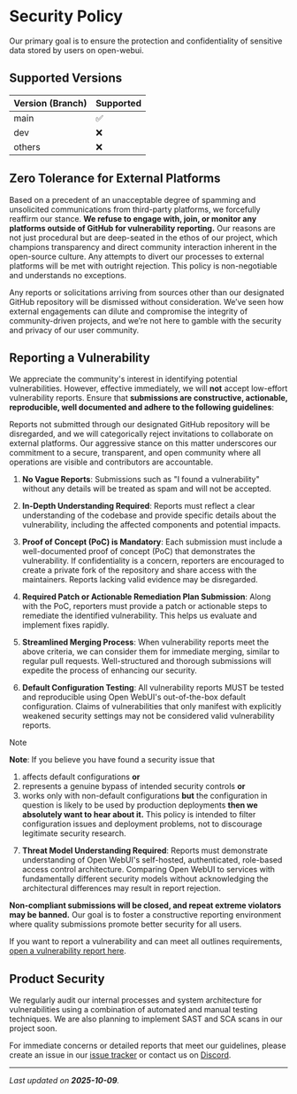 # Security Policy

Our primary goal is to ensure the protection and confidentiality of sensitive data stored by users on open-webui.

## Supported Versions

| Version (Branch) | Supported          |
| ---------------- | ------------------ |
| main             | :white_check_mark: |
| dev              | :x:                |
| others           | :x:                |

## Zero Tolerance for External Platforms

Based on a precedent of an unacceptable degree of spamming and unsolicited communications from third-party platforms, we forcefully reaffirm our stance. **We refuse to engage with, join, or monitor any platforms outside of GitHub for vulnerability reporting.** Our reasons are not just procedural but are deep-seated in the ethos of our project, which champions transparency and direct community interaction inherent in the open-source culture. Any attempts to divert our processes to external platforms will be met with outright rejection. This policy is non-negotiable and understands no exceptions.

Any reports or solicitations arriving from sources other than our designated GitHub repository will be dismissed without consideration. We’ve seen how external engagements can dilute and compromise the integrity of community-driven projects, and we’re not here to gamble with the security and privacy of our user community.

## Reporting a Vulnerability

We appreciate the community's interest in identifying potential vulnerabilities. However, effective immediately, we will **not** accept low-effort vulnerability reports. Ensure that **submissions are constructive, actionable, reproducible, well documented and adhere to the following guidelines**:

Reports not submitted through our designated GitHub repository will be disregarded, and we will categorically reject invitations to collaborate on external platforms. Our aggressive stance on this matter underscores our commitment to a secure, transparent, and open community where all operations are visible and contributors are accountable.

1. **No Vague Reports**: Submissions such as "I found a vulnerability" without any details will be treated as spam and will not be accepted.

2. **In-Depth Understanding Required**: Reports must reflect a clear understanding of the codebase and provide specific details about the vulnerability, including the affected components and potential impacts.

3. **Proof of Concept (PoC) is Mandatory**: Each submission must include a well-documented proof of concept (PoC) that demonstrates the vulnerability. If confidentiality is a concern, reporters are encouraged to create a private fork of the repository and share access with the maintainers. Reports lacking valid evidence may be disregarded.

4. **Required Patch or Actionable Remediation Plan Submission**: Along with the PoC, reporters must provide a patch or actionable steps to remediate the identified vulnerability. This helps us evaluate and implement fixes rapidly.

5. **Streamlined Merging Process**: When vulnerability reports meet the above criteria, we can consider them for immediate merging, similar to regular pull requests. Well-structured and thorough submissions will expedite the process of enhancing our security.

6. **Default Configuration Testing**: All vulnerability reports MUST be tested and reproducible using Open WebUI's out-of-the-box default configuration. Claims of vulnerabilities that only manifest with explicitly weakened security settings may not be considered valid vulnerability reports.

> [!NOTE]  
> **Note**: If you believe you have found a security issue that
> 1) affects default configurations **or**
> 2) represents a genuine bypass of intended security controls **or**
> 3) works only with non-default configurations **but** the configuration in question is likely to be used by production deployments
> **then we absolutely want to hear about it.** This policy is intended to filter configuration issues and deployment problems, not to discourage legitimate security research.

7. **Threat Model Understanding Required**: Reports must demonstrate understanding of Open WebUI's self-hosted, authenticated, role-based access control architecture. Comparing Open WebUI to services with fundamentally different security models without acknowledging the architectural differences may result in report rejection.

**Non-compliant submissions will be closed, and repeat extreme violators may be banned.** Our goal is to foster a constructive reporting environment where quality submissions promote better security for all users.

If you want to report a vulnerability and can meet all outlines requirements, [open a vulnerability report here](https://github.com/open-webui/open-webui/security/advisories/new).

## Product Security

We regularly audit our internal processes and system architecture for vulnerabilities using a combination of automated and manual testing techniques. We are also planning to implement SAST and SCA scans in our project soon.

For immediate concerns or detailed reports that meet our guidelines, please create an issue in our [issue tracker](/open-webui/open-webui/issues) or contact us on [Discord](https://discord.gg/5rJgQTnV4s).

---

_Last updated on **2025-10-09**._
